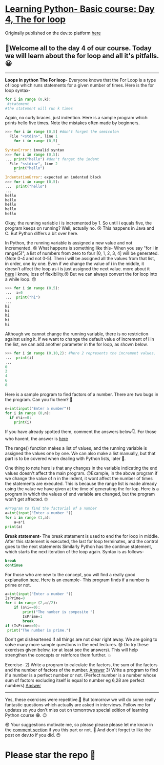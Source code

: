 # [Learning Python- Basic course: Day 4, The for loop](https://dev.to/aatmaj/learning-python-basic-course-day-4-the-for-loop-40m8)

Originally published on the dev.to platform [here](https://dev.to/aatmaj/learning-python-basic-course-day-4-the-for-loop-40m8)

## 🤟Welcome all to the day 4 of our course. Today we will learn about the for loop and all it's pitfalls.😀

---

**Loops in python**
**The For loop**- Everyone knows that the For Loop is a type of loop which runs statements for a given number of times. Here is the for loop syntax-

```python
for i in range (0,k):
 #statement
#the statement will run k times
```

Again, no curly braces, just indention.
Here is a sample program which prints hello five times. Note the mistakes often made by beginners.

```python
>>> for i in range (0,5) #don't forget the semicolon
  File "<stdin>", line 1
    for i in range (0,5)
                        ^
SyntaxError: invalid syntax
>>> for i in range (0,5):
... print("hello") #don't forget the indent
  File "<stdin>", line 2
    print("hello")
    ^
IndentationError: expected an indented block
>>> for i in range (0,5):
...  print("hello")
...
hello
hello
hello
hello
hello
```

Okay, the running variable i is incremented by 1. So until i equals five, the program keeps on running? Well, actually no. 😲 This happens in Java and C. But Python differs a bit over here.

In Python, the running variable is assigned a new value and not incremented. 😮 What happens is something like this- When you say "for i in range(5)", a list of numbers from zero to four [0, 1, 2, 3, 4] will be generated. (Note 0-4 and not 0-5). Then i will be assigned all the values from that list, in order, one by one. Even if we change the value of i in the middle, it doesn't affect the loop as i is just assigned the next value. more about it [here](https://stackoverflow.com/questions/15902835/changing-iteration-variable-inside-for-loop-in-python) I know, loss of flexibility.😢 But we can always convert the for loop into a while loop. 🙃

```python
>>> for i in range (0,5):
...  i=0
...  print("hi")
...
hi
hi
hi
hi
hi
```

Although we cannot change the running variable, there is no restriction against using it. If we want to change the default value of increment of i in the list, we can add another parameter in the for loop, as shown below.

```python
>>> for i in range (0,10,2): #here 2 represents the increment values.
...  print(i)
...
0
2
4
6
8
```

Here is a sample program to find factors of a number. There are two bugs in the program. Can you fix them? 🥳

```python
n=int(input("Enter a number"))
for i in range (0,n):
  if n%i==0:
    print(i)
```

If you have already spotted them, comment the answers below👇. For those who havent, the answer is [here](https://github.com/Aatmaj-Zephyr/Learning-Python/blob/9ad617687edd015e156cd6e3682c1a8eff704dca/Basic/Day%204/Exercise%20solutions/Exercise%201.py)

The range() function makes a list of values, and the running variable is assigned the values one by one. We can also make a list manually, but that part is to be covered when dealing with Python lists, later 📅.

One thing to note here is that any changes in the variable indicating the end values doesn't affect the main program. 😐Example, in the above program if we change the value of n in the indent, it wont affect the number of times the statements are executed. This is because the range list is made already using the value we have given at the time of generating the for lop. Here is a program in which the values of end variable are changed, but the program won't get affected. 🤓

```python
#Program to find the factorial of a number
a=int(input("Enter a number "))
for i in range (1,a):
    a=a*i
print(a)
```

**Break statement**- The break statement is used to end the for loop in middle. After this statement is executed, the last for loop terminates, and the control goes to the next statements
Similarly Python has the continue statement, which starts the next iteration of the loop again. Syntax is as follows-

```Python
break
continue
```

For those who are new to the concept, you will find a really good explanation [here](https://www.programiz.com/python-programming/break-continue).
Here is an example- This program finds if a number is prime or not.

```Python
a=int(input("Enter a number "))
IsPrime=0
for i in range (2,a//2):
    if (a%i==0):
        print("The number is composite ")
        IsPrime=1
        break
if (IsPrime==0):
 print("The number is prime.")
```

Don't get disheartened if all things are not clear right away. We are going to solve many more sample questions in the next lectures. 😎 Do try these exercises given below, (or at least see the answers). This will help strengthen the concepts or reinforce them further. 💥

Exercise- 2) Write a program to calculate the factors, the sum of the factors and the number of factors of the number. [Answer](https://github.com/Aatmaj-Zephyr/Learning-Python/blob/00fa89c2d1acbc38ef381d33cf6a4da3da253267/Basic/Day%204/Exercise%20solutions/Exercise%202.py) 3) Write a program to find if a number is a perfect number or not. (Perfect number is a number whose sum of factors excluding itself is equal to number eg 6,28 are perfect numbers) [Answer](https://github.com/Aatmaj-Zephyr/Learning-Python/blob/a3ae9361a8cf54c870d9bb6b6f31061858a03333/Basic/Day%204/Exercise%20solutions/Exercise%203.py)

---

Yes, these exercises were repetitive.🥱 But tomorrow we will do some really fantastic questions which actually are asked in interviews. Follow me for updates so you don't miss out on tomorrows special edition of learning Python course 😁.
😉

😎 Your suggestions motivate me, so please please please let me know in the [comment section](https://dev.to/aatmaj/learning-python-basic-course-day-4-the-for-loop-40m8) if you this part or not. 🧐 And don't forget to like the post on dev.to if you did. 😍

# Please star the repo 🤩
